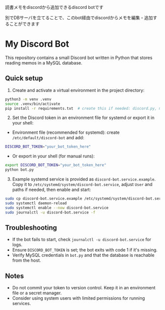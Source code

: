 読書メモをdiscordから追加できるdiscord botです

別でDBサーバを立てることで、このbot経由でdiscordからメモを編集・追加することができます

My Discord Bot
===============

This repository contains a small Discord bot written in Python that stores reading memos in a MySQL database.

Quick setup
-----------

1. Create and activate a virtual environment in the project directory:

```bash
python3 -m venv .venv
source .venv/bin/activate
pip install -r requirements.txt  # create this if needed: discord.py, mysql-connector-python
```

2. Set the Discord token in an environment file for systemd or export it in your shell:

- Environment file (recommended for systemd): create `/etc/default/discord-bot` and add:

```bash
DISCORD_BOT_TOKEN="your_bot_token_here"
```

- Or export in your shell (for manual runs):

```bash
export DISCORD_BOT_TOKEN="your_bot_token_here"
python bot.py
```

3. Example systemd service is provided as `discord-bot.service.example`. Copy it to `/etc/systemd/system/discord-bot.service`, adjust `User` and paths if needed, then enable and start:

```bash
sudo cp discord-bot.service.example /etc/systemd/system/discord-bot.service
sudo systemctl daemon-reload
sudo systemctl enable --now discord-bot.service
sudo journalctl -u discord-bot.service -f
```

Troubleshooting
---------------
- If the bot fails to start, check `journalctl -u discord-bot.service` for logs.
- Ensure `DISCORD_BOT_TOKEN` is set; the bot exits with code 1 if it's missing.
- Verify MySQL credentials in `bot.py` and that the database is reachable from the host.

Notes
-----
- Do not commit your token to version control. Keep it in an environment file or a secret manager.
- Consider using system users with limited permissions for running services.
